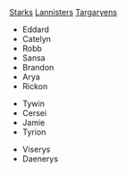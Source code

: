 <div class="mdl-tabs mdl-js-tabs mdl-js-ripple-effect">
  <div class="mdl-tabs__tab-bar">
      <a href="#starks-panel" class="mdl-tabs__tab is-active">Starks</a>
      <a href="#lannisters-panel" class="mdl-tabs__tab">Lannisters</a>
      <a href="#targaryens-panel" class="mdl-tabs__tab">Targaryens</a>
  </div>

  <div class="mdl-tabs__panel is-active" id="starks-panel">
    <ul>
      <li>Eddard</li>
      <li>Catelyn</li>
      <li>Robb</li>
      <li>Sansa</li>
      <li>Brandon</li>
      <li>Arya</li>
      <li>Rickon</li>
    </ul>
  </div>
  <div class="mdl-tabs__panel" id="lannisters-panel">
    <ul>
      <li>Tywin</li>
      <li>Cersei</li>
      <li>Jamie</li>
      <li>Tyrion</li>
    </ul>
  </div>
  <div class="mdl-tabs__panel" id="targaryens-panel">
    <ul>
      <li>Viserys</li>
      <li>Daenerys</li>
    </ul>
  </div>
</div>
